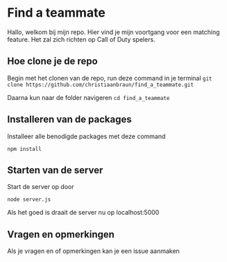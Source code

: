 # Find a teammate 

Hallo, welkom bij mijn repo. Hier vind je mijn voortgang voor een matching feature. Het zal zich richten op Call of Duty spelers.

## Hoe clone je de repo 

Begin met het clonen van de repo, run deze command in je terminal
``` git clone https://github.com/christiaanbraun/find_a_teammate.git ```

Daarna kun naar de folder navigeren
``` cd find_a_teammate ```

## Installeren van de packages 

Installeer alle benodigde packages met deze command

``` npm install ```

## Starten van de server
 Start de server op door
 
 ``` node server.js ```
 
 Als het goed is draait de server nu op localhost:5000
 
 ## Vragen en opmerkingen
 Als je vragen en of opmerkingen kan je een issue aanmaken
